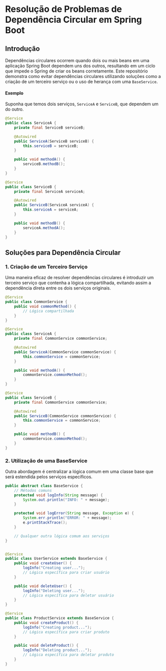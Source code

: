 # Resolução de Problemas de Dependência Circular em Spring Boot

## Introdução

Dependências circulares ocorrem quando dois ou mais beans em uma aplicação Spring Boot dependem uns dos outros, resultando em um ciclo que impede o Spring de criar os beans corretamente. Este repositório demonstra como evitar dependências circulares utilizando soluções como a criação de um terceiro serviço ou o uso de herança com uma `BaseService`.

#### Exemplo

Suponha que temos dois serviços, `ServiceA` e `ServiceB`, que dependem um do outro.

```java
@Service
public class ServiceA {
    private final ServiceB serviceB;

    @Autowired
    public ServiceA(ServiceB serviceB) {
        this.serviceB = serviceB;
    }

    public void methodA() {
        serviceB.methodB();
    }
}

@Service
public class ServiceB {
    private final ServiceA serviceA;

    @Autowired
    public ServiceB(ServiceA serviceA) {
        this.serviceA = serviceA;
    }

    public void methodB() {
        serviceA.methodA();
    }
}

```

## Soluções para Dependência Circular

### 1. Criação de um Terceiro Serviço

Uma maneira eficaz de resolver dependências circulares é introduzir um terceiro serviço que contenha a lógica compartilhada, evitando assim a dependência direta entre os dois serviços originais.

```java
@Service
public class CommonService {
    public void commonMethod() {
        // Lógica compartilhada
    }
}

@Service
public class ServiceA {
    private final CommonService commonService;

    @Autowired
    public ServiceA(CommonService commonService) {
        this.commonService = commonService;
    }

    public void methodA() {
        commonService.commonMethod();
    }
}

@Service
public class ServiceB {
    private final CommonService commonService;

    @Autowired
    public ServiceB(CommonService commonService) {
        this.commonService = commonService;
    }

    public void methodB() {
        commonService.commonMethod();
    }
}
```


### 2. Utilização de uma BaseService

Outra abordagem é centralizar a lógica comum em uma classe base que será estendida pelos serviços específicos.


```java
public abstract class BaseService {
    // Métodos comuns
    protected void logInfo(String message) {
        System.out.println("INFO: " + message);
    }

    protected void logError(String message, Exception e) {
        System.err.println("ERROR: " + message);
        e.printStackTrace();
    }

    // Qualquer outra lógica comum aos serviços
}


@Service
public class UserService extends BaseService {
    public void createUser() {
        logInfo("Creating user...");
        // Lógica específica para criar usuário
    }

    public void deleteUser() {
        logInfo("Deleting user...");
        // Lógica específica para deletar usuário
    }
}

@Service
public class ProductService extends BaseService {
    public void createProduct() {
        logInfo("Creating product...");
        // Lógica específica para criar produto
    }

    public void deleteProduct() {
        logInfo("Deleting product...");
        // Lógica específica para deletar produto
    }
}
```